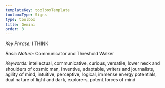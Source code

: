 ```yaml
---
templateKey: toolboxTemplate
toolboxType: Signs
type: toolbox
title: Gemini
order: 3
---
```

_Key Phrase:_ I THINK



_Basic Nature:_ Communicator and Threshold Walker



_Keywords:_ intellectual, communicative, curious, versatile, lower neck and shoulders of cosmic man, inventive, adaptable, writers and journalists, agility of mind, intuitive, perceptive, logical, immense energy potentials, dual nature of light and dark, explorers, potent forces of mind

